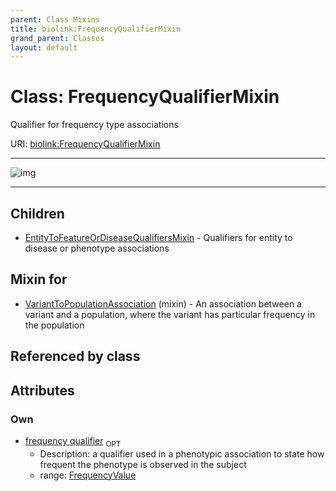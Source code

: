 ```yaml
---
parent: Class Mixins
title: biolink:FrequencyQualifierMixin
grand_parent: Classes
layout: default
---
```


# Class: FrequencyQualifierMixin


Qualifier for frequency type associations

URI: [biolink:FrequencyQualifierMixin](https://w3id.org/biolink/vocab/FrequencyQualifierMixin)


---

![img](http://yuml.me/diagram/nofunky;dir:TB/class/[FrequencyValue],[FrequencyValue]%3Cfrequency%20qualifier%200..1-++[FrequencyQualifierMixin],[VariantToPopulationAssociation]uses%20-.-%3E[FrequencyQualifierMixin],[FrequencyQualifierMixin]%5E-[EntityToFeatureOrDiseaseQualifiersMixin],[VariantToPopulationAssociation],[EntityToFeatureOrDiseaseQualifiersMixin])

---


## Children

 * [EntityToFeatureOrDiseaseQualifiersMixin](EntityToFeatureOrDiseaseQualifiersMixin.md) - Qualifiers for entity to disease or phenotype associations

## Mixin for

 * [VariantToPopulationAssociation](VariantToPopulationAssociation.md) (mixin)  - An association between a variant and a population, where the variant has particular frequency in the population

## Referenced by class


## Attributes


### Own

 * [frequency qualifier](frequency_qualifier.md)  <sub>OPT</sub>
    * Description: a qualifier used in a phenotypic association to state how frequent the phenotype is observed in the subject
    * range: [FrequencyValue](FrequencyValue.md)
